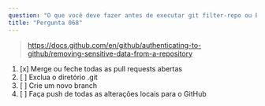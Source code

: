 ```yaml
---
question: "O que você deve fazer antes de executar git filter-repo ou BFG Repo-Cleaner para remover dados sensíveis do seu repositório?"
title: "Pergunta 068"
---
```


> https://docs.github.com/en/github/authenticating-to-github/removing-sensitive-data-from-a-repository
1. [x] Merge ou feche todas as pull requests abertas
1. [ ] Exclua o diretório .git
1. [ ] Crie um novo branch
1. [ ] Faça push de todas as alterações locais para o GitHub

